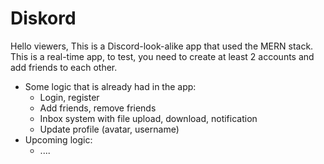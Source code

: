 # Diskord
Hello viewers,
This is a Discord-look-alike app that used the MERN stack. This is a real-time app, to test, you need to create at least 2 accounts and add friends to each other.
- Some logic that is already had in the app:
  + Login, register
  + Add friends, remove friends
  + Inbox system with file upload, download, notification
  + Update profile (avatar, username)
- Upcoming logic:
  + ....
